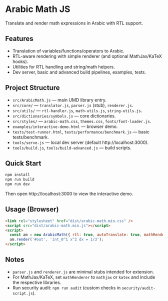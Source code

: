 # Arabic Math JS

Translate and render math expressions in Arabic with RTL support.

## Features
- Translation of variables/functions/operators to Arabic.
- RTL-aware rendering with simple renderer (and optional MathJax/KaTeX hooks).
- Utilities for RTL handling and string/math helpers.
- Dev server, basic and advanced build pipelines, examples, tests.

## Project Structure
- `src/ArabicMath.js` — main UMD library entry.
- `src/core/` — `translator.js`, `parser.js` (stub), `renderer.js`.
- `src/utils/` — `rtl-handler.js`, `math-utils.js`, `string-utils.js`.
- `src/dictionaries/symbols.js` — core dictionaries.
- `src/styles/` — `arabic-math.css`, `themes.css`, `fonts/font-loader.js`.
- `examples/interactive-demo.html` — browser demo.
- `tests/test-runner.html`, `tests/performance/benchmark.js` — basic tests/benchmark.
- `tools/serve.js` — local dev server (default http://localhost:3000).
- `tools/build.js`, `tools/build-advanced.js` — build scripts.

## Quick Start
```bash
npm install
npm run build
npm run dev
```
Then open http://localhost:3000 to view the interactive demo.

## Usage (Browser)
```html
<link rel="stylesheet" href="dist/arabic-math.min.css" />
<script src="dist/arabic-math.min.js"></script>
<script>
  const am = new ArabicMath({ rtl: true, autoTranslate: true, mathRenderer: 'none' });
  am.render('#out', 'int_0^1 x^2 dx = 1/3');
</script>
```

## Notes
- `parser.js` and `renderer.js` are minimal stubs intended for extension.
- For MathJax/KaTeX, set `mathRenderer` to `mathjax` or `katex` and include the respective libraries.
- Run security audit: `npm run audit` (custom checks in `security/audit-script.js`).
